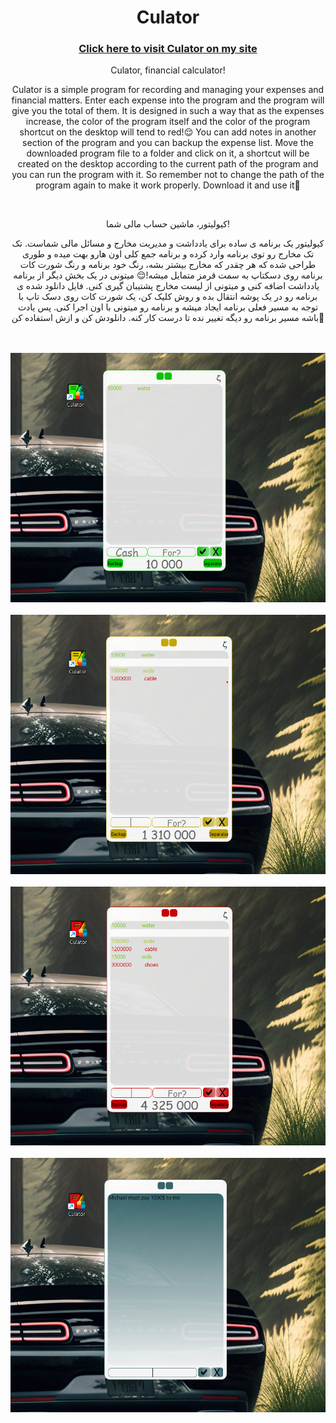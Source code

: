 <h1 align="center"> Culator </h1>
<h3 align="center"> <a href="https://loco81.ir/skills/Culator"> Click here to visit Culator on my site </a> </h3>
<p align="center"> Culator, financial calculator! </p>
<p align="center"> Culator is a simple program for recording and managing your expenses and financial matters. Enter each expense into the program and the program will give you the total of them. It is designed in such a way that as the expenses increase, the color of the program itself and the color of the program shortcut on the desktop will tend to red!😌 You can add notes in another section of the program and you can backup the expense list. Move the downloaded program file to a folder and click on it, a shortcut will be created on the desktop according to the current path of the program and you can run the program with it. So remember not to change the path of the program again to make it work properly. Download it and use it🙂 </p>
<br>
<p align="center"> کیولیتور، ماشین حساب مالی شما! </p>
<p align="center"> کیولیتور یک برنامه ی ساده برای یادداشت و مدیریت مخارج و مسائل مالی شماست. تک تک مخارج رو توی برنامه وارد کرده و برنامه جمع کلی اون هارو بهت میده و طوری طراحی شده که هر چقدر که مخارج بیشتر بشه، رنگ خود برنامه و رنگ شورت کات برنامه روی دسکتاپ به سمت قرمز متمایل میشه!😌 میتونی در یک بخش دیگر از برنامه یادداشت اضافه کنی و میتونی از لیست مخارج پشتیبان گیری کنی. فایل دانلود شده ی برنامه رو در یک پوشه انتقال بده و روش کلیک کن، یک شورت کات روی دسک تاپ با توجه به مسیر فعلی برنامه ایجاد میشه و برنامه رو میتونی با اون اجرا کنی. پس یادت باشه مسیر برنامه رو دیگه تغییر نده تا درست کار کنه. دانلودش کن و ازش استفاده کن🙂 </p>
<br>
<br>
<div align="center">
  <img width="600" src="/images/01.png" alt="Culator" />
</div>
<br>
<div align="center">
  <img width="600" src="/images/02.png" alt="Culator" />
</div>
<br>
<div align="center">
  <img width="600" src="/images/03.png" alt="Culator" />
</div>
<br>
<div align="center">
  <img width="600" src="/images/04.png" alt="Culator" />
</div>
